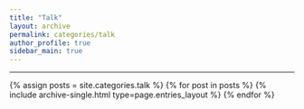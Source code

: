 ```yaml
---
title: "Talk"
layout: archive
permalink: categories/talk
author_profile: true
sidebar_main: true
---
```


<!-- 공백이 포함되어 있는 카테고리 이름의 경우 site.categories['a b c'] 이런식으로! -->

***

{% assign posts = site.categories.talk %}
{% for post in posts %} {% include archive-single.html type=page.entries_layout %} {% endfor %}